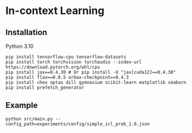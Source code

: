 # In-context Learning

## Installation
Python 3.10
```
pip install tensorflow-cpu tensorflow-datasets
pip install torch torchvision torchaudio --index-url https://download.pytorch.org/whl/cpu
pip install jax==0.4.30 # Or pip install -U "jax[cuda12]==0.4.30"
pip install flax==0.8.5 orbax-checkpoint==0.4.3
pip install chex optax dill gymnasium scikit-learn matplotlib seaborn
pip install prefetch_generator
```

## Example
```
python src/main.py --config_path=experiments/config/simple_icl_prob_1.0.json
```
